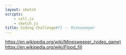 ```yaml
---
layout: sketch
scripts: 
    - cell.js  
    - sketch.js
title: Coding Challenge#71 -- Minesweeper
---
```


<https://en.wikipedia.org/wiki/Minesweeper_(video_game)>   
<https://en.wikipedia.org/wiki/Flood_fill>   

